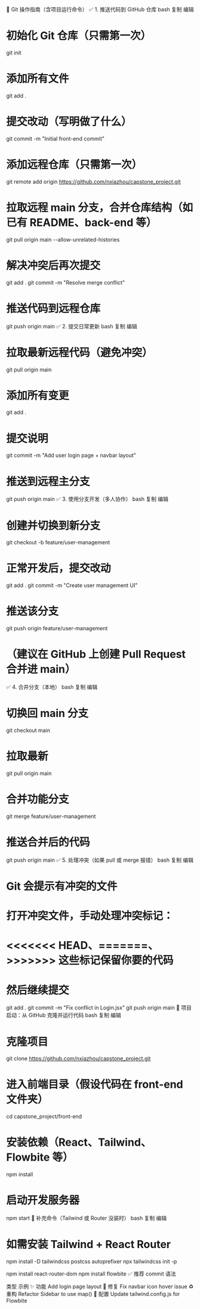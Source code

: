 🧾 Git 操作指南（含项目运行命令）
✅ 1. 推送代码到 GitHub 仓库
bash
复制
编辑
# 初始化 Git 仓库（只需第一次）
git init

# 添加所有文件
git add .

# 提交改动（写明做了什么）
git commit -m "Initial front-end commit"

# 添加远程仓库（只需第一次）
git remote add origin https://github.com/nxiazhou/capstone_project.git

# 拉取远程 main 分支，合并仓库结构（如已有 README、back-end 等）
git pull origin main --allow-unrelated-histories

# 解决冲突后再次提交
git add .
git commit -m "Resolve merge conflict"

# 推送代码到远程仓库
git push origin main
✅ 2. 提交日常更新
bash
复制
编辑
# 拉取最新远程代码（避免冲突）
git pull origin main

# 添加所有变更
git add .

# 提交说明
git commit -m "Add user login page + navbar layout"

# 推送到远程主分支
git push origin main
✅ 3. 使用分支开发（多人协作）
bash
复制
编辑
# 创建并切换到新分支
git checkout -b feature/user-management

# 正常开发后，提交改动
git add .
git commit -m "Create user management UI"

# 推送该分支
git push origin feature/user-management

# （建议在 GitHub 上创建 Pull Request 合并进 main）
✅ 4. 合并分支（本地）
bash
复制
编辑
# 切换回 main 分支
git checkout main

# 拉取最新
git pull origin main

# 合并功能分支
git merge feature/user-management

# 推送合并后的代码
git push origin main
✅ 5. 处理冲突（如果 pull 或 merge 报错）
bash
复制
编辑
# Git 会提示有冲突的文件
# 打开冲突文件，手动处理冲突标记：
# <<<<<<< HEAD、=======、>>>>>>> 这些标记保留你要的代码

# 然后继续提交
git add .
git commit -m "Fix conflict in Login.jsx"
git push origin main
🧪 项目启动：从 GitHub 克隆并运行代码
bash
复制
编辑
# 克隆项目
git clone https://github.com/nxiazhou/capstone_project.git

# 进入前端目录（假设代码在 front-end 文件夹）
cd capstone_project/front-end

# 安装依赖（React、Tailwind、Flowbite 等）
npm install

# 启动开发服务器
npm start
📝 补充命令（Tailwind 或 Router 没装时）
bash
复制
编辑
# 如需安装 Tailwind + React Router
npm install -D tailwindcss postcss autoprefixer
npx tailwindcss init -p

npm install react-router-dom
npm install flowbite
✅ 推荐 commit 语法

类型	示例
✨ 功能	Add login page layout
🐛 修复	Fix navbar icon hover issue
♻️ 重构	Refactor Sidebar to use map()
🔧 配置	Update tailwind.config.js for Flowbite
